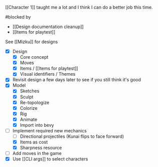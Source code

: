 [[Character 1]] taught me a lot and I think I can do a better job this time.

#blocked by
- [[Design documentation cleanup]]
- [[Items for playtest]]

See [[Mizku]] for designs

- [x] Design
	- [x] Core concept
	- [x] Moves
	- [x] Items / [[Items for playtest]]
	- [x] Visual identifiers / Themes
- [x] Revisit design a few days later to see if you still think it's good
- [x] Model
	- [x] Sketches
	- [x] Sculpt
	- [x] Re-topologize
	- [x] Colorize
	- [x] Rig
	- [x] Animate
	- [x] Import into bevy
- [ ] Implement required new mechanics
	- [ ] Directional projectiles (Kunai flips to face forward)
	- [x] Items as cost
	- [x] Sharpness resource
- [ ] Add moves in the game
- [x] Use [[CLI args]] to select characters
